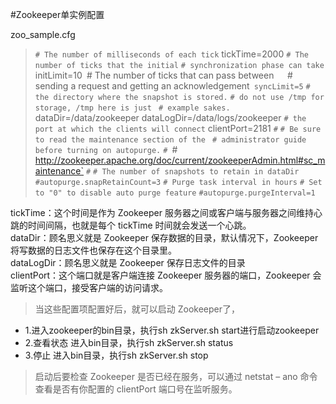 #Zookeeper单实例配置
 
zoo_sample.cfg


> `# The number of milliseconds of each tick`
tickTime=2000
`# The number of ticks that the initial` 
`# synchronization phase can take`
initLimit=10`
`# The number of ticks that can pass between`  
`# sending a request and getting an acknowledgement`
syncLimit=5`
`# the directory where the snapshot is stored.`
`# do not use /tmp for storage, /tmp here is just `
`# example sakes.`
dataDir=/data/zookeeper
dataLogDir=/data/logs/zookeeper
`# the port at which the clients will connect`
clientPort=2181
`#`
`# Be sure to read the maintenance section of the `
`# administrator guide before turning on autopurge.`
`#
`# http://zookeeper.apache.org/doc/current/zookeeperAdmin.html#sc_maintenance`
`#`
`# The number of snapshots to retain in dataDir`
`#autopurge.snapRetainCount=3`
`# Purge task interval in hours`
`# Set to "0" to disable auto purge feature`
> `#autopurge.purgeInterval=1`
 

tickTime：这个时间是作为 Zookeeper 服务器之间或客户端与服务器之间维持心跳的时间间隔，也就是每个 tickTime 时间就会发送一个心跳。  
dataDir：顾名思义就是 Zookeeper 保存数据的目录，默认情况下，Zookeeper 将写数据的日志文件也保存在这个目录里。  
dataLogDir：顾名思义就是 Zookeeper 保存日志文件的目录  
clientPort：这个端口就是客户端连接 Zookeeper 服务器的端口，Zookeeper 会监听这个端口，接受客户端的访问请求。  

> 当这些配置项配置好后，就可以启动 Zookeeper了，
- 1.进入zookeeper的bin目录，执行sh zkServer.sh start进行启动zookeeper
- 2.查看状态   进入bin目录，执行sh zkServer.sh status
- 3.停止    进入bin目录，执行sh zkServer.sh stop  

> 启动后要检查 Zookeeper 是否已经在服务，可以通过 netstat – ano 命令查看是否有你配置的 clientPort 端口号在监听服务。
